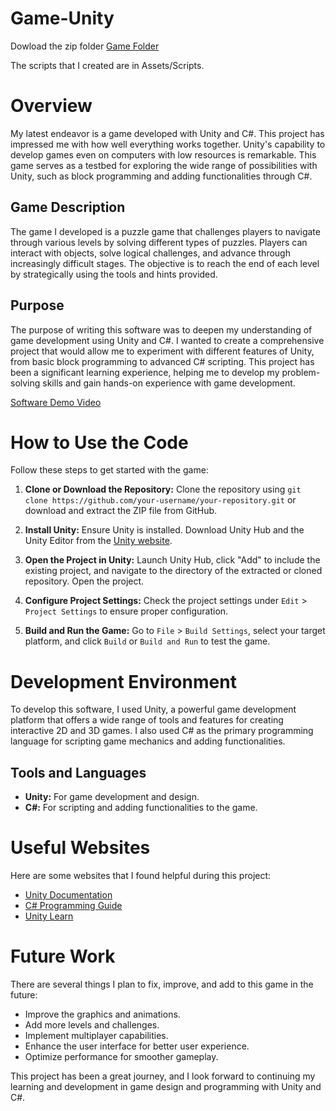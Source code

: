 # Game-Unity

Dowload the zip folder
[Game Folder](https://drive.google.com/file/d/1QAhj4xYqakpkILd1Txhov_BU7bWj4Bzy/view?usp=sharing)

The scripts that I created are in Assets/Scripts.
# Overview

 My latest endeavor is a game developed with Unity and C#. This project has impressed me with how well everything works together. Unity's capability to develop games even on computers with low resources is remarkable. This game serves as a testbed for exploring the wide range of possibilities with Unity, such as block programming and adding functionalities through C#.

## Game Description

The game I developed is a puzzle game that challenges players to navigate through various levels by solving different types of puzzles. Players can interact with objects, solve logical challenges, and advance through increasingly difficult stages. The objective is to reach the end of each level by strategically using the tools and hints provided.

## Purpose

The purpose of writing this software was to deepen my understanding of game development using Unity and C#. I wanted to create a comprehensive project that would allow me to experiment with different features of Unity, from basic block programming to advanced C# scripting. This project has been a significant learning experience, helping me to develop my problem-solving skills and gain hands-on experience with game development.


[Software Demo Video](https://www.youtube.com/watch?v=hPg3-dJnntY)



# How to Use the Code

Follow these steps to get started with the game:

1. **Clone or Download the Repository:** Clone the repository using `git clone https://github.com/your-username/your-repository.git` or download and extract the ZIP file from GitHub.

2. **Install Unity:** Ensure Unity is installed. Download Unity Hub and the Unity Editor from the [Unity website](https://unity.com/).

3. **Open the Project in Unity:** Launch Unity Hub, click "Add" to include the existing project, and navigate to the directory of the extracted or cloned repository. Open the project.

4. **Configure Project Settings:** Check the project settings under `Edit` > `Project Settings` to ensure proper configuration.

5. **Build and Run the Game:** Go to `File` > `Build Settings`, select your target platform, and click `Build` or `Build and Run` to test the game.



# Development Environment

To develop this software, I used Unity, a powerful game development platform that offers a wide range of tools and features for creating interactive 2D and 3D games. I also used C# as the primary programming language for scripting game mechanics and adding functionalities.

## Tools and Languages
- **Unity:** For game development and design.
- **C#:** For scripting and adding functionalities to the game.

# Useful Websites

Here are some websites that I found helpful during this project:
* [Unity Documentation](https://docs.unity3d.com)
* [C# Programming Guide](https://docs.microsoft.com/en-us/dotnet/csharp/)
* [Unity Learn](https://learn.unity.com)

# Future Work

There are several things I plan to fix, improve, and add to this game in the future:
* Improve the graphics and animations.
* Add more levels and challenges.
* Implement multiplayer capabilities.
* Enhance the user interface for better user experience.
* Optimize performance for smoother gameplay.

This project has been a great journey, and I look forward to continuing my learning and development in game design and programming with Unity and C#.
